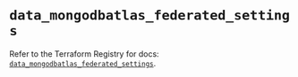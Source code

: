 # `data_mongodbatlas_federated_settings`

Refer to the Terraform Registry for docs: [`data_mongodbatlas_federated_settings`](https://registry.terraform.io/providers/mongodb/mongodbatlas/1.26.0/docs/data-sources/federated_settings).
